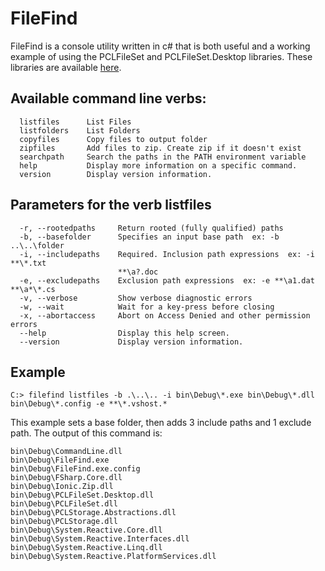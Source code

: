 # FileFind
FileFind is a console utility written in c# that is both useful and a working example of using the PCLFileSet and PCLFileSet.Desktop libraries. These libraries are available [here](http://github.com/Merlin9999/PCLFileSet).
## Available command line verbs:
```
  listfiles      List Files
  listfolders    List Folders
  copyfiles      Copy files to output folder
  zipfiles       Add files to zip. Create zip if it doesn't exist
  searchpath     Search the paths in the PATH environment variable
  help           Display more information on a specific command.
  version        Display version information.
```
## Parameters for the verb listfiles
```
  -r, --rootedpaths     Return rooted (fully qualified) paths
  -b, --basefolder      Specifies an input base path  ex: -b ..\..\folder
  -i, --includepaths    Required. Inclusion path expressions  ex: -i **\*.txt
                        **\a?.doc
  -e, --excludepaths    Exclusion path expressions  ex: -e **\a1.dat **\a*\*.cs
  -v, --verbose         Show verbose diagnostic errors
  -w, --wait            Wait for a key-press before closing
  -x, --abortaccess     Abort on Access Denied and other permission errors
  --help                Display this help screen.
  --version             Display version information.
```
## Example
`C:> filefind listfiles -b .\..\.. -i bin\Debug\*.exe bin\Debug\*.dll bin\Debug\*.config -e **\*.vshost.*`

This example sets a base folder, then adds 3 include paths and 1 exclude path. The output of this command is:
```
bin\Debug\CommandLine.dll
bin\Debug\FileFind.exe
bin\Debug\FileFind.exe.config
bin\Debug\FSharp.Core.dll
bin\Debug\Ionic.Zip.dll
bin\Debug\PCLFileSet.Desktop.dll
bin\Debug\PCLFileSet.dll
bin\Debug\PCLStorage.Abstractions.dll
bin\Debug\PCLStorage.dll
bin\Debug\System.Reactive.Core.dll
bin\Debug\System.Reactive.Interfaces.dll
bin\Debug\System.Reactive.Linq.dll
bin\Debug\System.Reactive.PlatformServices.dll
```

